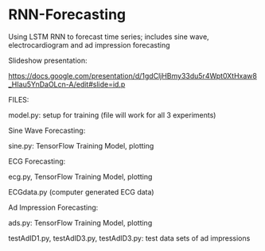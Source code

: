 # RNN-Forecasting
Using LSTM RNN to forecast time series; includes sine wave, electrocardiogram and ad impression forecasting

Slideshow presentation:

https://docs.google.com/presentation/d/1gdCljHBmy33du5r4Wpt0XtHxaw8_HIau5YnDaOLcn-A/edit#slide=id.p

FILES:

model.py: setup for training (file will work for all 3 experiments)

Sine Wave Forecasting:

sine.py: TensorFlow Training Model, plotting

ECG Forecasting:

ecg.py, TensorFlow Training Model, plotting

ECGdata.py (computer generated ECG data)

Ad Impression Forecasting:

ads.py: TensorFlow Training Model, plotting 

testAdID1.py, testAdID3.py, testAdID3.py: test data sets of ad impressions
